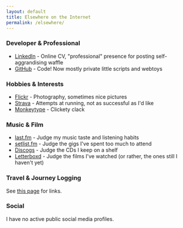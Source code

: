 ```yaml
---
layout: default
title: Elsewhere on the Internet
permalink: /elsewhere/
---
```


### Developer & Professional
* [LinkedIn](https://linkedin.com/in/t5r7) - Online CV, "professional" presence for posting self-aggrandising waffle
* [GitHub](https://github.com/t5r7) - Code! Now mostly private little scripts and webtoys

### Hobbies & Interests
* [Flickr](https://www.flickr.com/people/imtom/) - Photography, sometimes nice pictures
* [Strava](https://www.strava.com/athletes/93454796) - Attempts at running, not as successful as I'd like
* [Monkeytype](https://monkeytype.com/profile/tmr) - Clickety clack

### Music & Film
* [last.fm](https://www.last.fm/user/itsmeimtom) - Judge my music taste and listening habits
* [setlist.fm](https://www.setlist.fm/user/imtom) - Judge the gigs I've spent too much to attend
* [Discogs](https://www.discogs.com/user/yyom/collection) - Judge the CDs I keep on a shelf
* [Letterboxd](https://letterboxd.com/yyom/) - Judge the films I've watched (or rather, the ones still I haven't yet)

### Travel & Journey Logging
See [this page]({{site.baseurl}}/travel) for links.

### Social
I have no active public social media profiles.
